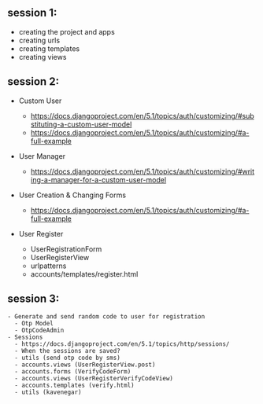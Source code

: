 

## session 1:

- creating the project and apps
- creating urls
- creating templates
- creating views

## session 2:

- Custom User

    - https://docs.djangoproject.com/en/5.1/topics/auth/customizing/#substituting-a-custom-user-model
    - https://docs.djangoproject.com/en/5.1/topics/auth/customizing/#a-full-example

- User Manager

    - https://docs.djangoproject.com/en/5.1/topics/auth/customizing/#writing-a-manager-for-a-custom-user-model

- User Creation & Changing Forms
    - https://docs.djangoproject.com/en/5.1/topics/auth/customizing/#a-full-example


- User Register
    - UserRegistrationForm
    - UserRegisterView
    - urlpatterns
    - accounts/templates/register.html

## session 3:

    - Generate and send random code to user for registration
      - Otp Model
      - OtpCodeAdmin
    - Sessions
      - https://docs.djangoproject.com/en/5.1/topics/http/sessions/
      - When the sessions are saved?
      - utils (send otp code by sms)
      - accounts.views (UserRegisterView.post)
      - accounts.forms (VerifyCodeForm)
      - accounts.views (UserRegisterVerifyCodeView)
      - accounts.templates (verify.html)
      - utils (kavenegar) 
